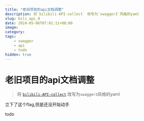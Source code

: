 ```yaml
---
title: "老旧项目的api文档调整"
description: 将`bilibili-API-collect` 改写为`swagger3`风格的yaml
slug: bili_api_0
date: 2024-05-06T07:01:11+08:00
image:
category:
tags:
    - swagger
    - api
    - todo
hidden: true
---
```


# 老旧项目的api文档调整

> 将 [`bilibili-API-collect`](https://github.com/SocialSisterYi/bilibili-API-collect) 改写为`swagger3`风格的yaml

立下了这个flag,但是还没开始动手

todo
